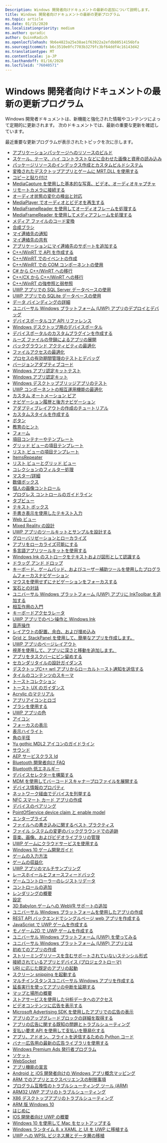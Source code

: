 ```yaml
---
Description: Windows 開発者向けドキュメントの最新の追加について説明します。
title: Windows 開発者向けドキュメントの最新の更新プログラム
ms.topic: article
ms.date: 01/15/2020
ms.localizationpriority: medium
ms.author: quradic
author: QuinnRadich
ms.openlocfilehash: 9b6e4823a25e38ae1f63922a2efdb80514156bfa
ms.sourcegitcommit: b6c3510e0fc7703b3279fc3bf64ddf4c16143d42
ms.translationtype: MT
ms.contentlocale: ja-JP
ms.lasthandoff: 01/16/2020
ms.locfileid: "76040571"
---
```

# <a name="latest-updates-to-the-windows-developer-docs"></a>Windows 開発者向けドキュメントの最新の更新プログラム

Windows 開発者ドキュメントは、新機能と強化された情報やコンテンツによって定期的に更新されます。 次のドキュメントでは、最新の重要な更新を確認しています。

最近重要な更新プログラムが表示されたトピックを次に示します。

<ul>
<li><a href="https://docs.microsoft.com/windows/uwp/app-resources/build-resources-into-app-package">アプリケーションパッケージへのリソースのビルド</a></li>
<li><a href="https://docs.microsoft.com/windows/uwp/app-resources/images-tailored-for-scale-theme-contrast">スケール、テーマ、ハイ コントラストなどに合わせた画像と資産の読み込み</a></li>
<li><a href="https://docs.microsoft.com/windows/uwp/app-resources/pri-apis-custom-build-systems">パッケージリソースのインデックス作成とカスタムビルドシステム</a></li>
<li><a href="https://docs.microsoft.com/windows/uwp/app-resources/using-mrt-for-converted-desktop-apps-and-games">変換されたデスクトップアプリとゲームに MRT.DLL を使用する</a></li>
<li><a href="https://docs.microsoft.com/windows/uwp/app-to-app/copy-and-paste">コピーと貼り付け</a></li>
<li><a href="https://docs.microsoft.com/windows/uwp/audio-video-camera/basic-photo-video-and-audio-capture-with-MediaCapture">MediaCapture を使用した基本的な写真、ビデオ、オーディオキャプチャ</a></li>
<li><a href="https://docs.microsoft.com/windows/uwp/audio-video-camera/connect-to-remote-cameras">リモートカメラに接続する</a></li>
<li><a href="https://docs.microsoft.com/windows/uwp/audio-video-camera/detect-and-respond-to-audio-state-changes">オーディオ状態の変化の検出と対応</a></li>
<li><a href="https://docs.microsoft.com/windows/uwp/audio-video-camera/play-audio-and-video-with-mediaplayer">MediaPlayer でオーディオとビデオを再生する</a></li>
<li><a href="https://docs.microsoft.com/windows/uwp/audio-video-camera/process-audio-frames-with-mediaframereader">MediaFrameReader を使用してオーディオフレームを処理する</a></li>
<li><a href="https://docs.microsoft.com/windows/uwp/audio-video-camera/process-media-frames-with-mediaframereader">MediaFrameReader を使用してメディアフレームを処理する</a></li>
<li><a href="https://docs.microsoft.com/windows/uwp/audio-video-camera/transcode-media-files">メディア ファイルのコード変換</a></li>
<li><a href="https://docs.microsoft.com/windows/uwp/composition/composition-brushes">合成ブラシ</a></li>
<li><a href="https://docs.microsoft.com/windows/uwp/contacts-and-calendar/my-people-notifications">マイ連絡先の通知</a></li>
<li><a href="https://docs.microsoft.com/windows/uwp/contacts-and-calendar/my-people-sharing">マイ連絡先の共有</a></li>
<li><a href="https://docs.microsoft.com/windows/uwp/contacts-and-calendar/my-people-support">アプリケーションにマイ連絡先のサポートを追加する</a></li>
<li><a href="https://docs.microsoft.com/windows/uwp/cpp-and-winrt-apis/author-apis">C++/WinRT で API を作成する</a></li>
<li><a href="https://docs.microsoft.com/windows/uwp/cpp-and-winrt-apis/author-events">C++/WinRT でのイベントの作成</a></li>
<li><a href="https://docs.microsoft.com/windows/uwp/cpp-and-winrt-apis/consume-com">C++/WinRT での COM コンポーネントの使用</a></li>
<li><a href="https://docs.microsoft.com/windows/uwp/cpp-and-winrt-apis/move-to-winrt-from-csharp">C# から C++/WinRT への移行</a></li>
<li><a href="https://docs.microsoft.com/windows/uwp/cpp-and-winrt-apis/move-to-winrt-from-cx">C++/CX から C++/WinRT への移行</a></li>
<li><a href="https://docs.microsoft.com/windows/uwp/cpp-and-winrt-apis/weak-references">C++/WinRT の強参照と弱参照</a></li>
<li><a href="https://docs.microsoft.com/windows/uwp/data-access/sql-server-databases">UWP アプリでの SQL Server データベースの使用</a></li>
<li><a href="https://docs.microsoft.com/windows/uwp/data-access/sqlite-databases">UWP アプリでの SQLite データベースの使用</a></li>
<li><a href="https://docs.microsoft.com/windows/uwp/data-binding/data-binding-in-depth">データ バインディングの詳細</a></li>
<li><a href="https://docs.microsoft.com/windows/uwp/debug-test-perf/deploying-and-debugging-uwp-apps">ユニバーサル Windows プラットフォーム (UWP) アプリのデプロイとデバッグ</a></li>
<li><a href="https://docs.microsoft.com/windows/uwp/debug-test-perf/device-portal-api-core">デバイスポータルコア API リファレンス</a></li>
<li><a href="https://docs.microsoft.com/windows/uwp/debug-test-perf/device-portal-desktop">Windows デスクトップ用のデバイスポータル</a></li>
<li><a href="https://docs.microsoft.com/windows/uwp/debug-test-perf/device-portal-plugin">デバイスポータルのカスタムプラグインを作成する</a></li>
<li><a href="https://docs.microsoft.com/windows/uwp/debug-test-perf/loose-file-registration">ルーズ ファイルの登録によるアプリの展開</a></li>
<li><a href="https://docs.microsoft.com/windows/uwp/debug-test-perf/optimize-background-activity">バックグラウンド アクティビティの最適化</a></li>
<li><a href="https://docs.microsoft.com/windows/uwp/debug-test-perf/optimize-file-access">ファイルアクセスの最適化</a></li>
<li><a href="https://docs.microsoft.com/windows/uwp/debug-test-perf/testing-debugging-plm">プロセスの有効期間管理のテストとデバッグ</a></li>
<li><a href="https://docs.microsoft.com/windows/uwp/debug-test-perf/version-adaptive-code">バージョンアダプティブコード</a></li>
<li><a href="https://docs.microsoft.com/windows/uwp/debug-test-perf/windows-app-certification-kit-tests">Windows アプリ認定キットテスト</a></li>
<li><a href="https://docs.microsoft.com/windows/uwp/debug-test-perf/windows-app-certification-kit">Windows アプリ認定キット</a></li>
<li><a href="https://docs.microsoft.com/windows/uwp/debug-test-perf/windows-desktop-bridge-app-tests">Windows デスクトップブリッジアプリのテスト</a></li>
<li><a href="https://docs.microsoft.com/windows/uwp/debug-test-perf/windows-runtime-components-and-optimizing-interop">UWP コンポーネントの相互運用機能の最適化</a></li>
<li><a href="https://docs.microsoft.com/windows/uwp/design/accessibility/custom-automation-peers">カスタム オートメーション ピア</a></li>
<li><a href="https://docs.microsoft.com/windows/uwp/design/basics/navigation-history-and-backwards-navigation">ナビゲーション履歴と後方ナビゲーション</a></li>
<li><a href="https://docs.microsoft.com/windows/uwp/design/basics/xaml-basics-adaptive-layout">アダプティブレイアウトの作成のチュートリアル</a></li>
<li><a href="https://docs.microsoft.com/windows/uwp/design/basics/xaml-basics-style">カスタムスタイルを作成する</a></li>
<li><a href="https://docs.microsoft.com/windows/uwp/design/controls-and-patterns/buttons">ボタン</a></li>
<li><a href="https://docs.microsoft.com/windows/uwp/design/controls-and-patterns/dialogs-and-flyouts/teaching-tip">教育のヒント</a></li>
<li><a href="https://docs.microsoft.com/windows/uwp/design/controls-and-patterns/forms">フォーム</a></li>
<li><a href="https://docs.microsoft.com/windows/uwp/design/controls-and-patterns/item-containers-templates">項目コンテナーやテンプレート</a></li>
<li><a href="https://docs.microsoft.com/windows/uwp/design/controls-and-patterns/item-templates-gridview">グリッド ビューの項目テンプレート</a></li>
<li><a href="https://docs.microsoft.com/windows/uwp/design/controls-and-patterns/item-templates-listview">リスト ビューの項目テンプレート</a></li>
<li><a href="https://docs.microsoft.com/windows/uwp/design/controls-and-patterns/items-repeater">ItemsRepeater</a></li>
<li><a href="https://docs.microsoft.com/windows/uwp/design/controls-and-patterns/listview-and-gridview">リスト ビューとグリッド ビュー</a></li>
<li><a href="https://docs.microsoft.com/windows/uwp/design/controls-and-patterns/listview-filtering">コレクションのフィルター処理</a></li>
<li><a href="https://docs.microsoft.com/windows/uwp/design/controls-and-patterns/master-details">マスター/詳細</a></li>
<li><a href="https://docs.microsoft.com/windows/uwp/design/controls-and-patterns/number-box">数値ボックス</a></li>
<li><a href="https://docs.microsoft.com/windows/uwp/design/controls-and-patterns/person-picture">個人の画像コントロール</a></li>
<li><a href="https://docs.microsoft.com/windows/uwp/design/controls-and-patterns/progress-controls">プログレス コントロールのガイドライン</a></li>
<li><a href="https://docs.microsoft.com/windows/uwp/design/controls-and-patterns/tab-view">タブビュー</a></li>
<li><a href="https://docs.microsoft.com/windows/uwp/design/controls-and-patterns/text-box">テキスト ボックス</a></li>
<li><a href="https://docs.microsoft.com/windows/uwp/design/controls-and-patterns/text-handwriting-view">手書き表示を使用したテキスト入力</a></li>
<li><a href="https://docs.microsoft.com/windows/uwp/design/controls-and-patterns/web-view">Web ビュー</a></li>
<li><a href="https://docs.microsoft.com/windows/uwp/design/devices/designing-for-MR">Mixed Reality の設計</a></li>
<li><a href="https://docs.microsoft.com/windows/uwp/design/downloads/index">UWP アプリのツールキットとサンプルを設計する</a></li>
<li><a href="https://docs.microsoft.com/windows/uwp/design/globalizing/globalizing-portal">グローバリゼーションとローカライズ</a></li>
<li><a href="https://docs.microsoft.com/windows/uwp/design/globalizing/prepare-your-app-for-localization">アプリをローカライズ可能にする</a></li>
<li><a href="https://docs.microsoft.com/windows/uwp/design/globalizing/use-mat">多言語アプリツールキットを使用する</a></li>
<li><a href="https://docs.microsoft.com/windows/uwp/design/input/convert-ink-to-text">Windows Ink のストロークをテキストおよび図形として認識する</a></li>
<li><a href="https://docs.microsoft.com/windows/uwp/design/input/drag-and-drop">ドラッグ アンド ドロップ</a></li>
<li><a href="https://docs.microsoft.com/windows/uwp/design/input/focus-navigation-programmatic">キーボード、ゲームパッド、およびユーザー補助ツールを使用したプログラムフォーカスナビゲーション</a></li>
<li><a href="https://docs.microsoft.com/windows/uwp/design/input/focus-navigation">マウスを使用せずにナビゲーションをフォーカスする</a></li>
<li><a href="https://docs.microsoft.com/windows/uwp/design/input/gaze-interactions">宝石との対話</a></li>
<li><a href="https://docs.microsoft.com/windows/uwp/design/input/ink-toolbar">ユニバーサル Windows プラットフォーム (UWP) アプリに InkToolbar を追加する</a></li>
<li><a href="https://docs.microsoft.com/windows/uwp/design/input/input-primer">相互作用の入門</a></li>
<li><a href="https://docs.microsoft.com/windows/uwp/design/input/keyboard-accelerators">キーボードアクセラレータ</a></li>
<li><a href="https://docs.microsoft.com/windows/uwp/design/input/pen-and-stylus-interactions">UWP アプリでのペン操作と Windows Ink</a></li>
<li><a href="https://docs.microsoft.com/windows/uwp/design/input/speech-interactions">音声操作</a></li>
<li><a href="https://docs.microsoft.com/windows/uwp/design/layout/alignment-margin-padding">レイアウトの配置、余白、および埋め込み</a></li>
<li><a href="https://docs.microsoft.com/windows/uwp/design/layout/grid-tutorial">Grid と StackPanel を使用して、簡単なアプリを作成します。</a></li>
<li><a href="https://docs.microsoft.com/windows/uwp/design/layout/page-layout">UWP アプリのページレイアウト</a></li>
<li><a href="https://docs.microsoft.com/windows/uwp/design/motion/parallax">視差を使用して、アプリに深さと移動を追加します。</a></li>
<li><a href="https://docs.microsoft.com/windows/uwp/design/shell/pin-to-taskbar">アプリをタスクバーにピン留めする</a></li>
<li><a href="https://docs.microsoft.com/windows/uwp/design/shell/tiles-and-notifications/secondary-tiles-guidance">セカンダリタイルの設計ガイダンス</a></li>
<li><a href="https://docs.microsoft.com/windows/uwp/design/shell/tiles-and-notifications/send-local-toast-desktop-cpp-wrl">デスクトップC++ wrl アプリからローカルトースト通知を送信する</a></li>
<li><a href="https://docs.microsoft.com/windows/uwp/design/shell/tiles-and-notifications/tile-schema">タイルのコンテンツのスキーマ</a></li>
<li><a href="https://docs.microsoft.com/windows/uwp/design/shell/tiles-and-notifications/toast-collections">トーストコレクション</a></li>
<li><a href="https://docs.microsoft.com/windows/uwp/design/shell/tiles-and-notifications/toast-ux-guidance">トースト UX のガイダンス</a></li>
<li><a href="https://docs.microsoft.com/windows/uwp/design/style/acrylic">Acrylic のマテリアル</a></li>
<li><a href="https://docs.microsoft.com/windows/uwp/design/style/app-icons-and-logos">アプリアイコンとロゴ</a></li>
<li><a href="https://docs.microsoft.com/windows/uwp/design/style/brushes">ブラシを使用する</a></li>
<li><a href="https://docs.microsoft.com/windows/uwp/design/style/color">UWP アプリの色</a></li>
<li><a href="https://docs.microsoft.com/windows/uwp/design/style/icons">アイコン</a></li>
<li><a href="https://docs.microsoft.com/windows/uwp/design/style/reveal-focus">フォーカスの表示</a></li>
<li><a href="https://docs.microsoft.com/windows/uwp/design/style/reveal">表示ハイライト</a></li>
<li><a href="https://docs.microsoft.com/windows/uwp/design/style/rounded-corner">角の半径</a></li>
<li><a href="https://docs.microsoft.com/windows/uwp/design/style/segoe-ui-symbol-font">Yu gothic MDL2 アイコンのガイドライン</a></li>
<li><a href="https://docs.microsoft.com/windows/uwp/design/style/sound">サウンド</a></li>
<li><a href="https://docs.microsoft.com/windows/uwp/devices-sensors/aep-service-class-ids">AEP サービスクラス Id</a></li>
<li><a href="https://docs.microsoft.com/windows/uwp/devices-sensors/bluetooth-dev-faq">Bluetooth 開発者向け FAQ</a></li>
<li><a href="https://docs.microsoft.com/windows/uwp/devices-sensors/bluetooth-low-energy-overview">Bluetooth 低エネルギー</a></li>
<li><a href="https://docs.microsoft.com/windows/uwp/devices-sensors/build-a-device-selector">デバイスセレクターを構築する</a></li>
<li><a href="https://docs.microsoft.com/windows/uwp/devices-sensors/deploy-scanner-profiles-with-mdm">MDM を使用してバーコードスキャナープロファイルを展開する</a></li>
<li><a href="https://docs.microsoft.com/windows/uwp/devices-sensors/device-information-properties">デバイス情報のプロパティ</a></li>
<li><a href="https://docs.microsoft.com/windows/uwp/devices-sensors/enumerate-devices-over-a-network">ネットワーク経由でデバイスを列挙する</a></li>
<li><a href="https://docs.microsoft.com/windows/uwp/devices-sensors/host-card-emulation">NFC スマート カード アプリの作成</a></li>
<li><a href="https://docs.microsoft.com/windows/uwp/devices-sensors/pair-devices">デバイスのペアリング</a></li>
<li><a href="https://docs.microsoft.com/windows/uwp/devices-sensors/pos-basics-claim">PointOfService device claim と enable model</a></li>
<li><a href="https://docs.microsoft.com/windows/uwp/enterprise/index">エンタープライズ</a></li>
<li><a href="https://docs.microsoft.com/windows/uwp/files/best-practices-for-writing-to-files">ファイルへの書き込みに関するベスト プラクティス</a></li>
<li><a href="https://docs.microsoft.com/windows/uwp/files/change-tracking-filesystem">ファイル システムの変更のバックグラウンドでの追跡</a></li>
<li><a href="https://docs.microsoft.com/windows/uwp/files/quickstart-managing-folders-in-the-music-pictures-and-videos-libraries">音楽、画像、およびビデオライブラリの管理</a></li>
<li><a href="https://docs.microsoft.com/windows/uwp/gaming/cloud-for-games">UWP ゲームにクラウドサービスを使用する</a></li>
<li><a href="https://docs.microsoft.com/windows/uwp/gaming/e2e">Windows 10 ゲーム開発ガイド</a></li>
<li><a href="https://docs.microsoft.com/windows/uwp/gaming/input-practices-for-games">ゲームの入力方法</a></li>
<li><a href="https://docs.microsoft.com/windows/uwp/gaming/monetization-for-games">ゲームの収益化</a></li>
<li><a href="https://docs.microsoft.com/windows/uwp/gaming/multisampling--multi-sample-anti-aliasing--in-windows-store-apps">UWP アプリのマルチサンプリング</a></li>
<li><a href="https://docs.microsoft.com/windows/uwp/gaming/racing-wheel-and-force-feedback">レースホイールとフォースフィードバック</a></li>
<li><a href="https://docs.microsoft.com/windows/uwp/gaming/registry-data-for-game-controllers">ゲームコントローラーのレジストリデータ</a></li>
<li><a href="https://docs.microsoft.com/windows/uwp/gaming/tutorial--adding-controls">コントロールの追加</a></li>
<li><a href="https://docs.microsoft.com/windows/uwp/gaming/tutorial--assembling-the-rendering-pipeline">レンダリングの概要</a></li>
<li><a href="https://docs.microsoft.com/windows/uwp/gaming/tutorial-game-rendering">設定</a></li>
<li><a href="https://docs.microsoft.com/windows/uwp/get-started/adding-webvr-to-a-babylonjs-game">3D Babylon ゲームへの WebVR サポートの追加</a></li>
<li><a href="https://docs.microsoft.com/windows/uwp/get-started/create-uwp-apps">ユニバーサル Windows プラットフォームを使用したアプリの作成</a></li>
<li><a href="https://docs.microsoft.com/windows/uwp/get-started/get-started-tutorial-fullstack-web-app">REST API バックエンドでシングルページ web アプリを作成する</a></li>
<li><a href="https://docs.microsoft.com/windows/uwp/get-started/get-started-tutorial-game-js2d">JavaScript で UWP ゲームを作成する</a></li>
<li><a href="https://docs.microsoft.com/windows/uwp/get-started/get-started-tutorial-game-mg2d">モノゲーム2D で UWP ゲームを作成する</a></li>
<li><a href="https://docs.microsoft.com/windows/uwp/get-started/index">ユニバーサル Windows プラットフォーム (UWP) を使ってみる</a></li>
<li><a href="https://docs.microsoft.com/windows/uwp/get-started/universal-application-platform-guide">ユニバーサル Windows プラットフォーム (UWP) アプリとは</a></li>
<li><a href="https://docs.microsoft.com/windows/uwp/get-started/your-first-app">初めてのアプリの作成</a></li>
<li><a href="https://docs.microsoft.com/windows/uwp/graphics-concepts/stencil-formats-not-supported-with-streaming-resources">ストリーミングリソースを含むサポートされていないステンシル形式</a></li>
<li><a href="https://docs.microsoft.com/windows/uwp/launch-resume/connected-apps-and-devices">接続されているアプリとデバイス (プロジェクトローマ)</a></li>
<li><a href="https://docs.microsoft.com/windows/uwp/launch-resume/launch-default-app">URI に応じた既定のアプリの起動</a></li>
<li><a href="https://docs.microsoft.com/windows/uwp/launch-resume/launch-screen-snipping">スクリーン snipping を起動する</a></li>
<li><a href="https://docs.microsoft.com/windows/uwp/launch-resume/multi-instance-uwp">マルチインスタンスユニバーサル Windows アプリを作成する</a></li>
<li><a href="https://docs.microsoft.com/windows/uwp/launch-resume/run-minimized-with-extended-execution">延長実行を使ってアプリの中断を延期する</a></li>
<li><a href="https://docs.microsoft.com/windows/uwp/maps-and-location/index">マップと場所の概要</a></li>
<li><a href="https://docs.microsoft.com/windows/uwp/monetize/access-analytics-data-using-windows-store-services">ストアサービスを使用した分析データへのアクセス</a></li>
<li><a href="https://docs.microsoft.com/windows/uwp/monetize/add-advertisements-to-video-content">ビデオコンテンツに広告を表示する</a></li>
<li><a href="https://docs.microsoft.com/windows/uwp/monetize/display-ads-in-your-app">Microsoft Advertising SDK を使用したアプリでの広告の表示</a></li>
<li><a href="https://docs.microsoft.com/windows/uwp/monetize/get-desktop-block-data-details">アプリのアップグレードブロックの詳細を取得する</a></li>
<li><a href="https://docs.microsoft.com/windows/uwp/monetize/known-issues-for-the-advertising-libraries">アプリの広告に関する既知の問題とトラブルシューティング</a></li>
<li><a href="https://docs.microsoft.com/windows/uwp/monetize/payment-request">支払い要求 API を使用して支払いを簡易化する</a></li>
<li><a href="https://docs.microsoft.com/windows/uwp/monetize/python-code-examples-for-the-windows-store-submission-api">アプリ、アドオン、フライトを送信するための Python コード</a></li>
<li><a href="https://docs.microsoft.com/windows/uwp/monetize/update-your-app-to-the-latest-advertising-libraries">バナー広告用の最新の広告ライブラリを使用する</a></li>
<li><a href="https://docs.microsoft.com/windows/uwp/monetize/windows-premium-ads-publishers-program">Windows Premium Ads 発行者プログラム</a></li>
<li><a href="https://docs.microsoft.com/windows/uwp/networking/sockets">ソケット</a></li>
<li><a href="https://docs.microsoft.com/windows/uwp/networking/websockets">WebSocket</a></li>
<li><a href="https://docs.microsoft.com/windows/uwp/packaging/app-capability-declarations">アプリ機能の宣言</a></li>
<li><a href="https://docs.microsoft.com/windows/uwp/porting/android-ios-uwp-map">Android と iOS 開発者向けの Windows アプリ概念マッピング</a></li>
<li><a href="https://docs.microsoft.com/windows/uwp/porting/apps-on-arm-limitations">ARM でのアプリとエクスペリエンスの制限事項</a></li>
<li><a href="https://docs.microsoft.com/windows/uwp/porting/apps-on-arm-program-compat-troubleshooter">プログラム互換性のトラブルシューティング ツール (ARM)</a></li>
<li><a href="https://docs.microsoft.com/windows/uwp/porting/apps-on-arm-troubleshooting-arm32">ARM32 UWP アプリのトラブルシューティング</a></li>
<li><a href="https://docs.microsoft.com/windows/uwp/porting/apps-on-arm-troubleshooting-x86">X86 デスクトップアプリのトラブルシューティング</a></li>
<li><a href="https://docs.microsoft.com/windows/uwp/porting/apps-on-arm">ARM 版 Windows 10</a></li>
<li><a href="https://docs.microsoft.com/windows/uwp/porting/getting-started-what-next">はじめに</a></li>
<li><a href="https://docs.microsoft.com/windows/uwp/porting/getting-started-with-uwp-for-ios-developers">IOS 開発者向け UWP の概要</a></li>
<li><a href="https://docs.microsoft.com/windows/uwp/porting/setting-up-your-mac-with-windows-10">Windows 10 を使用して Mac をセットアップする</a></li>
<li><a href="https://docs.microsoft.com/windows/uwp/porting/w8x-to-uwp-porting-xaml-and-ui">Windows ランタイム 8. x XAML と UI を UWP に移植する</a></li>
<li><a href="https://docs.microsoft.com/windows/uwp/porting/wpsl-to-uwp-business-and-data">UWP への WPSL ビジネス層とデータ層の移植</a></li>
</ul>

